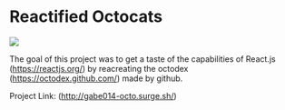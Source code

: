 # Reactified Octocats

![](https://i.imgur.com/INf2tyu.png)

The goal of this project was to get a taste of the capabilities of React.js (https://reactjs.org/) by reacreating the octodex (https://octodex.github.com/) made by github.


Project Link: (http://gabe014-octo.surge.sh/)

